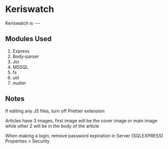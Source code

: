 # Keriswatch

Keriswatch is ---

## Modules Used

1.  Express
2.  Body-parser
3.  Joi
4.  MSSQL
5.  fs
6.  util
7.  multer

## Notes

If editing any JS files, turn off Prettier extension

Articles have 3 images, first image will be the cover image or main image while other 2 will be in the body of the article

When making a login, remove password expiration in Server (SQLEXPRESS) Properties > Security
